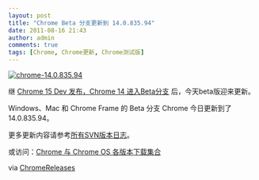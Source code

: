 ```yaml
---
layout: post
title: "Chrome Beta 分支更新到 14.0.835.94"
date: 2011-08-16 21:43
author: admin
comments: true
tags: [Chrome, Chrome更新, Chrome测试版]
---
```

<a href="http://img.chromi.org/2011/08/chrome-14.0.835.94.png">![](http://img.chromi.org/2011/08/chrome-14.0.835.94.png "chrome-14.0.835.94")</a>

继 <a href="Chrome 15 Dev 发布，Chrome 14 进入Beta分支" target="_blank">Chrome 15 Dev 发布，Chrome 14 进入Beta分支</a> 后，今天beta版迎来更新。

Windows、Mac 和 Chrome Frame 的 Beta 分支 Chrome 今日更新到了 14.0.835.94。

更多更新内容请参考[所有SVN版本日志](http://build.chromium.org/buildbot/perf/dashboard/ui/changelog.html?url=/trunk/src&amp;range=89286:87433&amp;mode=html)。

或访问：[Chrome 与 Chrome OS 各版本下载集合](http://www.chromi.org/chromedownload)

via <a href="http://googlechromereleases.blogspot.com/2011/08/beta-channel-update_15.html?utm_source=feedburner&amp;utm_medium=feed&amp;utm_campaign=Feed%3A+GoogleChromeReleases+%28Google+Chrome+Releases%29" target="_blank">ChromeReleases</a>
